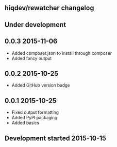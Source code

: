 hiqdev/rewatcher changelog
--------------------------

## Under development


## 0.0.3 2015-11-06

- Added composer.json to install through composer
- Added fancy output

## 0.0.2 2015-10-25

- Added GitHub version badge

## 0.0.1 2015-10-25

- Fixed output formatting
- Added PyPI packaging
- Added basics

## Development started 2015-10-15

